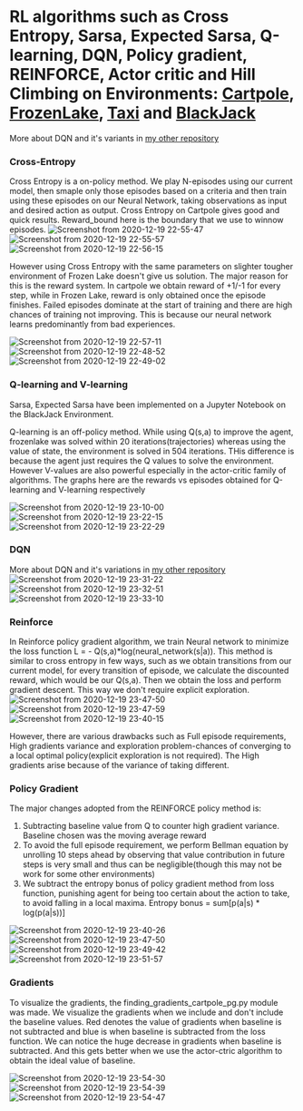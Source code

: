 # RL algorithms such as Cross Entropy, Sarsa, Expected Sarsa, Q-learning, DQN, Policy gradient, REINFORCE, Actor critic and Hill Climbing on Environments: [Cartpole](https://gym.openai.com/envs/CartPole-v0/), [FrozenLake](https://gym.openai.com/envs/FrozenLake-v0/), [Taxi](https://gym.openai.com/envs/Taxi-v2/) and [BlackJack](https://gym.openai.com/envs/Blackjack-v0/) 

More about DQN and it's variants in [my other repository](https://github.com/Hrushikesh-github/DQN-and-Extensions)

### Cross-Entropy
Cross Entropy is a on-policy method. We play N-episodes using our current model, then smaple only those episodes based on a criteria and then train using these episodes on our Neural Network, taking observations as input and desired action as output. Cross Entropy on Cartpole gives good and quick results. Reward_bound here is the boundary that we use to winnow episodes.
![Screenshot from 2020-12-19 22-55-47](https://user-images.githubusercontent.com/56476887/102695542-0ee98780-424e-11eb-9ea0-6cef1c9ccfaf.png)
![Screenshot from 2020-12-19 22-55-57](https://user-images.githubusercontent.com/56476887/102695550-1315a500-424e-11eb-97ff-b69bea26bffd.png)
![Screenshot from 2020-12-19 22-56-15](https://user-images.githubusercontent.com/56476887/102695554-1577ff00-424e-11eb-9e9e-b5f98f03bc37.png)

However using Cross Entropy with the same parameters on slighter tougher environment of Frozen Lake doesn't give us solution. The major reason for this is the reward system. In cartpole we obtain reward of +1/-1 for every step, while in Frozen Lake, reward is only obtained once the episode finishes. Failed episodes dominate at the start of training and there are high chances of training not improving. This is because our neural network learns predominantly from bad experiences.

![Screenshot from 2020-12-19 22-57-11](https://user-images.githubusercontent.com/56476887/102695556-17da5900-424e-11eb-96c4-e39498a2306b.png)
![Screenshot from 2020-12-19 22-48-52](https://user-images.githubusercontent.com/56476887/102695512-db0e6200-424d-11eb-8c46-ad3e25c03ba6.png)
![Screenshot from 2020-12-19 22-49-02](https://user-images.githubusercontent.com/56476887/102695539-0bee9700-424e-11eb-89b1-e3254226e8bb.png)

### Q-learning and V-learning
Sarsa, Expected Sarsa have been implemented on a Jupyter Notebook on the BlackJack Environment. 

Q-learning is an off-policy method. While using Q(s,a) to improve the agent, frozenlake was solved within 20 iterations(trajectories) whereas using the value of state, the environment is solved in 504 iterations. THis difference is because the agent just requires the Q values to solve the environment. However V-values are also powerful especially in the actor-critic family of algorithms. The graphs here are the rewards vs episodes obtained for Q-learning and V-learning respectively

![Screenshot from 2020-12-19 23-10-00](https://user-images.githubusercontent.com/56476887/102696418-1f9cfc00-4254-11eb-80ab-226b7ca31b4f.png)
![Screenshot from 2020-12-19 23-22-15](https://user-images.githubusercontent.com/56476887/102696420-23c91980-4254-11eb-8482-b9be8f59680e.png)
![Screenshot from 2020-12-19 23-22-29](https://user-images.githubusercontent.com/56476887/102696423-26c40a00-4254-11eb-9c1d-e335f01d11bb.png)


### DQN
More about DQN and it's variations in [my other repository](https://github.com/Hrushikesh-github/DQN-and-Extensions)
![Screenshot from 2020-12-19 23-31-22](https://user-images.githubusercontent.com/56476887/102696428-30e60880-4254-11eb-84b9-f6acab674a60.png)
![Screenshot from 2020-12-19 23-32-51](https://user-images.githubusercontent.com/56476887/102696429-33486280-4254-11eb-9150-c308670df3d1.png)
![Screenshot from 2020-12-19 23-33-10](https://user-images.githubusercontent.com/56476887/102696430-35aabc80-4254-11eb-8f1e-abcd6dcfa1e9.png)

### Reinforce
In Reinforce policy gradient algorithm, we train Neural network to minimize the loss function L = - Q(s,a)*log(neural_network(s|a)). This method is similar to cross entropy in few ways, such as we obtain transitions from our current model, for every transition of episode, we calculate the discounted reward, which would be our Q(s,a). Then we obtain the loss and perform gradient descent. This way we don't require explicit exploration. 
![Screenshot from 2020-12-19 23-47-50](https://user-images.githubusercontent.com/56476887/102696478-a9e56000-4254-11eb-86e5-e916c62b08f5.png)
![Screenshot from 2020-12-19 23-47-59](https://user-images.githubusercontent.com/56476887/102696480-ace05080-4254-11eb-8a02-8cd62ae9d0ea.png)
![Screenshot from 2020-12-19 23-40-15](https://user-images.githubusercontent.com/56476887/102696494-c71a2e80-4254-11eb-8209-bbea816fb832.png)


However, there are various drawbacks such as Full episode requirements, High gradients variance and exploration problem-chances of converging to a local optimal policy(explicit exploration is not required). The High gradients arise because of the variance of taking different. 

### Policy Gradient
The major changes adopted from the REINFORCE policy method is:
1. Subtracting baseline value from Q to counter high gradient variance. Baseline chosen was the moving average reward
2. To avoid the full episode requirement, we perform Bellman equation by unrolling 10 steps ahead by observing that value contribution in future steps is very small and thus can be negligible(though this may not be work for some other environments)
3. We subtract the entropy bonus of policy gradient method from loss function, punishing agent for being too certain about the action to take, to avoid falling in a local maxima. Entropy bonus = sum[p(a|s) * log(p(a|s))] 

![Screenshot from 2020-12-19 23-40-26](https://user-images.githubusercontent.com/56476887/102696497-ced9d300-4254-11eb-813d-98ea8955684d.png)
![Screenshot from 2020-12-19 23-47-50](https://user-images.githubusercontent.com/56476887/102696543-41e34980-4255-11eb-86be-533f63b9e1ec.png)
![Screenshot from 2020-12-19 23-49-42](https://user-images.githubusercontent.com/56476887/102696547-4871c100-4255-11eb-8d3b-a407ce6d18ed.png)
![Screenshot from 2020-12-19 23-51-57](https://user-images.githubusercontent.com/56476887/102696554-50316580-4255-11eb-9d97-5123146289e6.png)

### Gradients 
To visualize the gradients, the finding_gradients_cartpole_pg.py module was made. We visualize the gradients when we include and don't include the baseline values. Red denotes the value of gradients when baseline is not subtracted and blue is when baseline is subtracted from the loss function. We can notice the huge decrease in gradients when baseline is subtracted. And this gets better when we use the actor-ctric algorithm to obtain the ideal value of baseline.

![Screenshot from 2020-12-19 23-54-30](https://user-images.githubusercontent.com/56476887/102696616-a4d4e080-4255-11eb-8dc0-3853c1e5e691.png)
![Screenshot from 2020-12-19 23-54-39](https://user-images.githubusercontent.com/56476887/102696619-a7373a80-4255-11eb-8d5a-022dcd876ec9.png)
![Screenshot from 2020-12-19 23-54-47](https://user-images.githubusercontent.com/56476887/102696622-aa322b00-4255-11eb-9e20-bffb139f7f1a.png)
